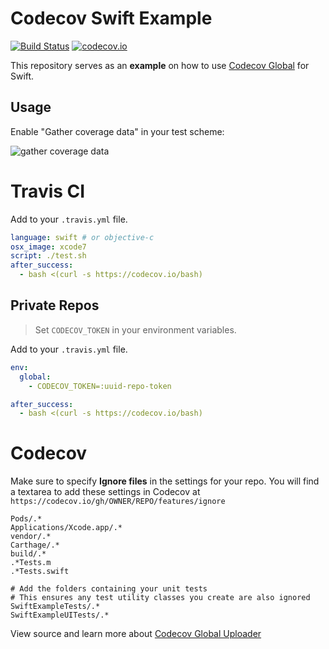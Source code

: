 Codecov Swift Example
=====================

[![Build Status](https://travis-ci.org/mgrebenets/example-swift.svg)](https://travis-ci.org/mgrebenets/example-swift) 
[![codecov.io](http://codecov.io/github/mgrebenets/example-swift/coverage.svg?branch=master)](http://codecov.io/github/mgrebenets/example-swift?branch=master)


This repository serves as an **example** on how to use [Codecov Global][4] for Swift.

## Usage
Enable "Gather coverage data" in your test scheme:

![gather coverage data](docs/gather_coverage_data.png)

# Travis CI

Add to your `.travis.yml` file.
```yml
language: swift # or objective-c
osx_image: xcode7
script: ./test.sh
after_success:
  - bash <(curl -s https://codecov.io/bash)
```

## Private Repos
> Set `CODECOV_TOKEN` in your environment variables.

Add to your `.travis.yml` file.
```yml
env:
  global:
    - CODECOV_TOKEN=:uuid-repo-token

after_success:
  - bash <(curl -s https://codecov.io/bash)
```

# Codecov
Make sure to specify **Ignore files** in the settings for your repo. You will find a textarea to add these settings in Codecov at `https://codecov.io/gh/OWNER/REPO/features/ignore`
```
Pods/.*
Applications/Xcode.app/.*
vendor/.*
Carthage/.*
build/.*
.*Tests.m
.*Tests.swift

# Add the folders containing your unit tests
# This ensures any test utility classes you create are also ignored
SwiftExampleTests/.*
SwiftExampleUITests/.*
```

View source and learn more about [Codecov Global Uploader][4]

[1]: https://codecov.io/
[2]: https://twitter.com/codecov
[3]: mailto:hello@codecov.io
[4]: https://github.com/codecov/codecov-python
